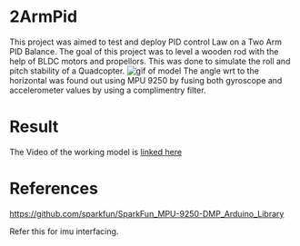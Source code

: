 # 2ArmPid
This project was aimed to test and deploy PID control Law on a Two Arm PID Balance. The goal of this project was to level a wooden rod with the help of BLDC motors and propellors.
This was done to simulate the roll and pitch stability of a Quadcopter.
![gif of model](2-Arm-Pid.gif?raw=True "Gif of Arm")
The angle wrt to the horizontal was found out using MPU 9250 by fusing both gyroscope and accelerometer values by using a complimentry filter.

# Result
The Video of the working model is [linked here](https://www.youtube.com/watch?v=0rf5-bUTrOY)

# References 
https://github.com/sparkfun/SparkFun_MPU-9250-DMP_Arduino_Library

Refer this for imu interfacing.
